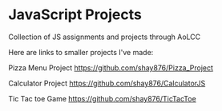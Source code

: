 # JavaScript Projects
Collection of JS assignments and projects through AoLCC

Here are links to smaller projects I've made:

Pizza Menu Project
https://github.com/shay876/Pizza_Project

Calculator Project
https://github.com/shay876/CalculatorJS

Tic Tac toe Game
https://github.com/shay876/TicTacToe

